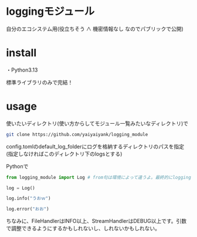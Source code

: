 # loggingモジュール

自分のエコシステム用(役立ちそう ∧ 機密情報なし なのでパブリックで公開)

# install

・Python3.13

標準ライブラリのみで完結！

# usage

使いたいディレクトリ(使い方からしてモジュール一覧みたいなディレクトリ)で

```bash
git clone https://github.com/yaiyaiyank/logging_module
```

config.tomlのdefault_log_folderにログを格納するディレクトリのパスを指定(指定しなければこのディレクトリ下のlogsとする)

Pythonで

```python
from logging_module import Log # from句は環境によって違うよ。最終的にlogging_module/__init__.pyのLogをimportすればおｋ

log = Log()

log.info("うおｗ")

log.error("おお")

```

ちなみに、FileHandlerはINFO以上、StreamHandlerはDEBUG以上です。引数で調整できるようにするかもしれないし、しれないかもしれない。